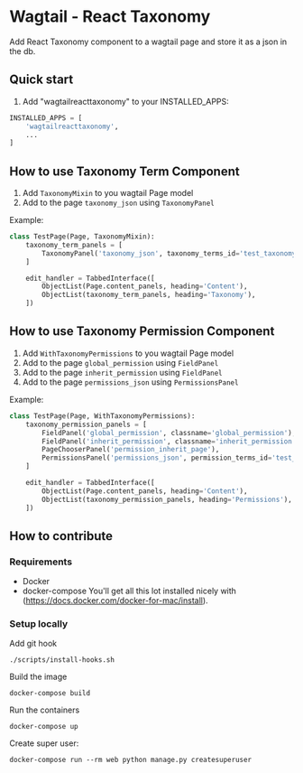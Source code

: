 Wagtail - React Taxonomy
=============================

Add React Taxonomy component to a wagtail page and store it as a json in the db.

Quick start
-----------

1. Add "wagtailreacttaxonomy" to your INSTALLED_APPS:

```python
INSTALLED_APPS = [
    'wagtailreacttaxonomy',
    ...
]
```

How to use Taxonomy Term Component
----------------------------------

1. Add `TaxonomyMixin` to you wagtail Page model
2. Add to the page `taxonomy_json` using `TaxonomyPanel`

Example:
```python
class TestPage(Page, TaxonomyMixin):
    taxonomy_term_panels = [
        TaxonomyPanel('taxonomy_json', taxonomy_terms_id='test_taxonomy'),
    ]

    edit_handler = TabbedInterface([
        ObjectList(Page.content_panels, heading='Content'),
        ObjectList(taxonomy_term_panels, heading='Taxonomy'),
    ])
```

How to use Taxonomy Permission Component
----------------------------------------

1. Add `WithTaxonomyPermissions` to you wagtail Page model
2. Add to the page `global_permission` using `FieldPanel`
3. Add to the page `inherit_permission` using `FieldPanel`
4. Add to the page `permissions_json` using `PermissionsPanel`

Example:
```python
class TestPage(Page, WithTaxonomyPermissions):
    taxonomy_permission_panels = [
        FieldPanel('global_permission', classname='global_permission'),
        FieldPanel('inherit_permission', classname='inherit_permission'),
        PageChooserPanel('permission_inherit_page'),
        PermissionsPanel('permissions_json', permission_terms_id='test_permissions_taxonomy'),
    ]

    edit_handler = TabbedInterface([
        ObjectList(Page.content_panels, heading='Content'),
        ObjectList(taxonomy_permission_panels, heading='Permissions'),
    ])
```

How to contribute
-----------------

### Requirements
* Docker
* docker-compose
You'll get all this lot installed nicely with (https://docs.docker.com/docker-for-mac/install).


### Setup locally
Add git hook
```
./scripts/install-hooks.sh
```
Build the image
```
docker-compose build
```
Run the containers
```
docker-compose up
```
Create super user:
```
docker-compose run --rm web python manage.py createsuperuser
```